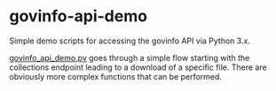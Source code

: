 # govinfo-api-demo

Simple demo scripts for accessing the govinfo API via Python 3.x.

[govinfo_api_demo.py](/govinfo_api_demo.py) goes through a simple flow starting with the collections endpoint leading to a download of a specific file. There are obviously more complex functions that can be performed.
